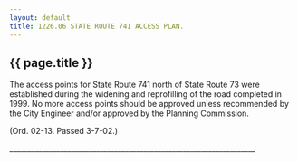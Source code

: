 ```yaml
---
layout: default 
title: 1226.06 STATE ROUTE 741 ACCESS PLAN.
---
```


{{ page.title }}
----------------

The access points for State Route 741 north of State Route 73 were
established during the widening and reprofilling of the road completed
in 1999. No more access points should be approved unless recommended by
the City Engineer and/or approved by the Planning Commission.

(Ord. 02-13. Passed 3-7-02.)

\_\_\_\_\_\_\_\_\_\_\_\_\_\_\_\_\_\_\_\_\_\_\_\_\_\_\_\_\_\_\_\_\_\_\_\_\_\_\_\_\_\_\_\_\_\_\_\_\_\_\_\_\_\_\_\_\_\_\_\_\_\_\_\_\_\_\_\_
